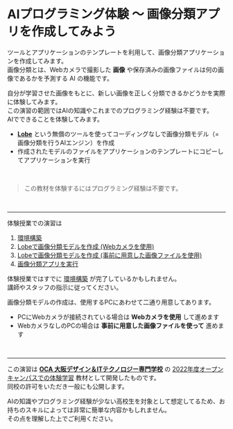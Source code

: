 # AIプログラミング体験 ～ 画像分類アプリを作成してみよう

ツールとアプリケーションのテンプレートを利用して、画像分類アプリケーションを作成してみます。  
画像分類とは、Webカメラで撮影した **画像** や保存済みの画像ファイルは何の画像であるかを予測する AI の機能です。



自分が学習させた画像をもとに、新しい画像を正しく分類できるかどうかを実際に体験してみます。  
この演習の範囲ではAIの知識やこれまでのプログラミング経験は不要です。  
AIでできることを体験してみます。

- [**Lobe**](https://www.lobe.ai/) という無償のツールを使ってコーディングなしで画像分類モデル（= 画像分類を行うAIエンジン）を作成
- 作成されたモデルのファイルをアプリケーションのテンプレートにコピーしてアプリケーションを実行

<br />

> この教材を体験するにはプログラミング経験は不要です。

<br />

---

体験授業での演習は

1. [環境構築](./01_environment.md)
1. [Lobeで画像分類モデルを作成 (Webカメラを使用)](./02_lobe_a.md)
1. [Lobeで画像分類モデルを作成 (事前に用意した画像ファイルを使用)](./02_lobe_b.md)
1. [画像分類アプリを実行](./03_runapp.md)

体験授業ではすでに [環境構築](./01_environment.md) が完了しているかもしれません。  
講師やスタッフの指示に従ってください。

画像分類モデルの作成は、使用するPCにあわせて二通り用意してあります。

- PCにWebカメラが接続されている場合は **Webカメラを使用** して進めます
- WebカメラなしのPCの場合は **事前に用意した画像ファイルを使って** 進めます


<br />

---

この演習は [**OCA 大阪デザイン＆ITテクノロジー専門学校**](https://www.oca.ac.jp/) の [2022年度オープンキャンパスでの体験学習](https://www.oca.ac.jp/opencampus/24265/) 教材として開発したものです。  
同校の許可をいただき一般にも公開します。

AIの知識やプログラミング経験が少ない高校生を対象として想定してるため、お持ちのスキルによっては非常に簡単な内容かもしれません。  
その点を理解した上でご利用ください。